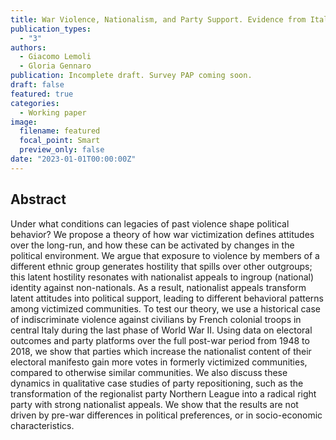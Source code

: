 ```yaml
---
title: War Violence, Nationalism, and Party Support. Evidence from Italy
publication_types:
  - "3"
authors:
  - Giacomo Lemoli
  - Gloria Gennaro
publication: Incomplete draft. Survey PAP coming soon.
draft: false
featured: true
categories:
  - Working paper
image:
  filename: featured
  focal_point: Smart
  preview_only: false
date: "2023-01-01T00:00:00Z"
---
```


## Abstract

Under what conditions can legacies of past violence shape political behavior? We propose a theory of how war victimization defines attitudes over the long-run, and how these can be activated by changes in the political environment. We argue that exposure to violence by members of a different ethnic group generates hostility that spills over other outgroups; this latent hostility resonates with nationalist appeals to ingroup (national) identity against non-nationals. As a result, nationalist appeals transform latent attitudes into political support, leading to different behavioral patterns among victimized communities. To test our theory, we use a historical case of indiscriminate violence against civilians by French colonial troops in central Italy during the last phase of World War II. Using data on electoral outcomes and party platforms over the full post-war period from 1948 to 2018, we show that parties which increase the nationalist content of their electoral manifesto gain more votes in formerly victimized communities, compared to otherwise similar communities. We also discuss these dynamics in qualitative case studies of party repositioning, such as the transformation of the regionalist party Northern League into a radical right party with strong nationalist appeals. We show that the results are not driven by pre-war differences in political preferences, or in socio-economic characteristics.
